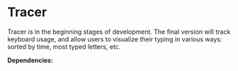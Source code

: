 Tracer
======

Tracer is in the beginning stages of development. The final version will track keyboard usage, and allow users to visualize their typing in various ways: sorted by time, most typed letters, etc.

**Dependencies:**
